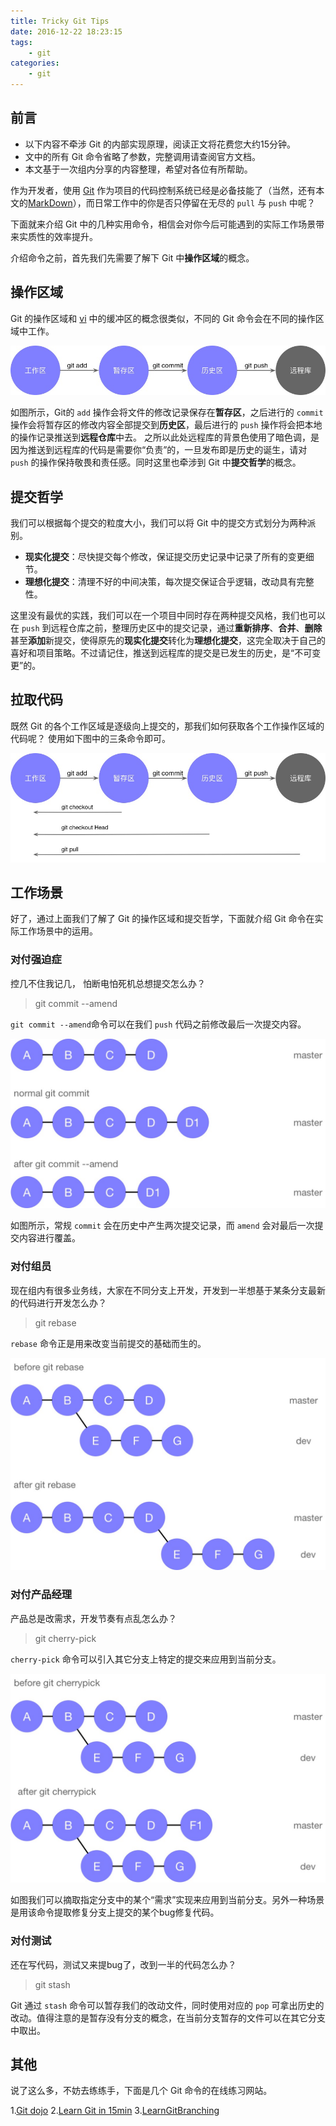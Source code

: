 ```yaml
---
title: Tricky Git Tips
date: 2016-12-22 18:23:15
tags:
    - git
categories:
    - git
---
```


## 前言
* 以下内容不牵涉 Git 的内部实现原理，阅读正文将花费您大约15分钟。
* 文中的所有 Git 命令省略了参数，完整调用请查阅官方文档。
* 本文基于一次组内分享的内容整理，希望对各位有所帮助。

作为开发者，使用 [Git](https://zh.wikipedia.org/wiki/Git) 作为项目的代码控制系统已经是必备技能了（当然，还有本文的[MarkDown](https://zh.wikipedia.org/wiki/Markdown)），而日常工作中的你是否只停留在无尽的 `pull` 与 `push` 中呢？

下面就来介绍 Git 中的几种实用命令，相信会对你今后可能遇到的实际工作场景带来实质性的效率提升。

介绍命令之前，首先我们先需要了解下 Git 中**操作区域**的概念。

## 操作区域
Git 的操作区域和 [vi](https://zh.wikipedia.org/wiki/Vi) 中的缓冲区的概念很类似，不同的 Git 命令会在不同的操作区域中工作。

![操作区域](/images/2016/12/git01.png)

如图所示，Git的 `add` 操作会将文件的修改记录保存在**暂存区**，之后进行的 `commit` 操作会将暂存区的修改内容全部提交到**历史区**，最后进行的 `push` 操作将会把本地的操作记录推送到**远程仓库**中去。
之所以此处远程库的背景色使用了暗色调，是因为推送到远程库的代码是需要你“负责”的，一旦发布即是历史的诞生，请对 `push` 的操作保持敬畏和责任感。同时这里也牵涉到 Git 中**提交哲学**的概念。

<!--more-->

## 提交哲学
我们可以根据每个提交的粒度大小，我们可以将 Git 中的提交方式划分为两种派别。

* **现实化提交**：尽快提交每个修改，保证提交历史记录中记录了所有的变更细节。
* **理想化提交**：清理不好的中间决策，每次提交保证合乎逻辑，改动具有完整性。

这里没有最优的实践，我们可以在一个项目中同时存在两种提交风格，我们也可以在 `push` 到远程仓库之前，整理历史区中的提交记录，通过**重新排序**、**合并**、**删除**甚至**添加**新提交，使得原先的**现实化提交**转化为**理想化提交**，这完全取决于自己的喜好和项目策略。不过请记住，推送到远程库的提交是已发生的历史，是“不可变更”的。

## 拉取代码
既然 Git 的各个工作区域是逐级向上提交的，那我们如何获取各个工作操作区域的代码呢？
使用如下图中的三条命令即可。

![拉取代码](/images/2016/12/git02.png)

## 工作场景
好了，通过上面我们了解了 Git 的操作区域和提交哲学，下面就介绍 Git 命令在实际工作场景中的运用。

### 对付强迫症
控几不住我记几， 怕断电怕死机总想提交怎么办？

>git commit --amend

`git commit --amend`命令可以在我们 `push` 代码之前修改最后一次提交内容。

![amend](/images/2016/12/git03.png)

如图所示，常规 `commit` 会在历史中产生两次提交记录，而 `amend` 会对最后一次提交内容进行覆盖。

### 对付组员
现在组内有很多业务线，大家在不同分支上开发，开发到一半想基于某条分支最新的代码进行开发怎么办？

>git rebase

`rebase` 命令正是用来改变当前提交的基础而生的。

![rebase](/images/2016/12/git04.png)

### 对付产品经理
产品总是改需求，开发节奏有点乱怎么办？
>git cherry-pick

`cherry-pick` 命令可以引入其它分支上特定的提交来应用到当前分支。

![cherry-pick](/images/2016/12/git05.png)

如图我们可以摘取指定分支中的某个“需求”实现来应用到当前分支。另外一种场景是用该命令提取修复分支上提交的某个bug修复代码。

### 对付测试
还在写代码，测试又来提bug了，改到一半的代码怎么办？
> git stash

Git 通过 `stash` 命令可以暂存我们的改动文件，同时使用对应的 `pop` 可拿出历史的改动。值得注意的是暂存没有分支的概念，在当前分支暂存的文件可以在其它分支中取出。

## 其他

说了这么多，不妨去练练手，下面是几个 Git 命令的在线练习网站。

1.[Git dojo](http://shortcutfoo.com/app/dojos/git)
2.[Learn Git in 15min](https://try.github.io/levels/1/challenges/1)
3.[LearnGitBranching](http://learngitbranching.js.org/)
